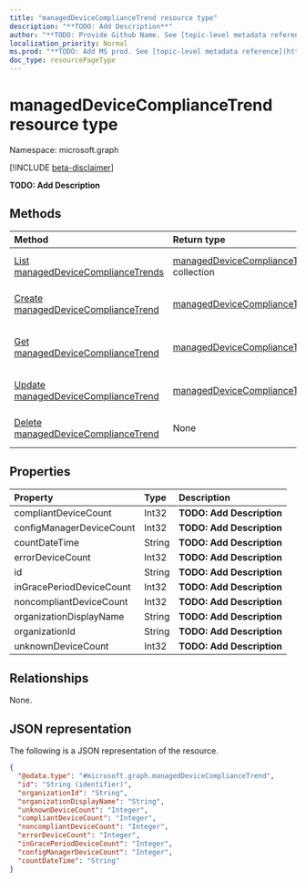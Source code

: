 ```yaml
---
title: "managedDeviceComplianceTrend resource type"
description: "**TODO: Add Description**"
author: "**TODO: Provide Github Name. See [topic-level metadata reference](https://msgo.azurewebsites.net/add/document/guidelines/metadata.html#topic-level-metadata)**"
localization_priority: Normal
ms.prod: "**TODO: Add MS prod. See [topic-level metadata reference](https://msgo.azurewebsites.net/add/document/guidelines/metadata.html#topic-level-metadata)**"
doc_type: resourcePageType
---
```


# managedDeviceComplianceTrend resource type

Namespace: microsoft.graph

[!INCLUDE [beta-disclaimer](../../includes/beta-disclaimer.md)]

**TODO: Add Description**

## Methods
|Method|Return type|Description|
|:---|:---|:---|
|[List managedDeviceComplianceTrends](../api/manageddevicecompliancetrend-list.md)|[managedDeviceComplianceTrend](../resources/manageddevicecompliancetrend.md) collection|Get a list of the [managedDeviceComplianceTrend](../resources/manageddevicecompliancetrend.md) objects and their properties.|
|[Create managedDeviceComplianceTrend](../api/manageddevicecompliancetrend-post-manageddevicecompliancetrends.md)|[managedDeviceComplianceTrend](../resources/manageddevicecompliancetrend.md)|Create a new [managedDeviceComplianceTrend](../resources/manageddevicecompliancetrend.md) object.|
|[Get managedDeviceComplianceTrend](../api/manageddevicecompliancetrend-get.md)|[managedDeviceComplianceTrend](../resources/manageddevicecompliancetrend.md)|Read the properties and relationships of a [managedDeviceComplianceTrend](../resources/manageddevicecompliancetrend.md) object.|
|[Update managedDeviceComplianceTrend](../api/manageddevicecompliancetrend-update.md)|[managedDeviceComplianceTrend](../resources/manageddevicecompliancetrend.md)|Update the properties of a [managedDeviceComplianceTrend](../resources/manageddevicecompliancetrend.md) object.|
|[Delete managedDeviceComplianceTrend](../api/manageddevicecompliancetrend-delete.md)|None|Deletes a [managedDeviceComplianceTrend](../resources/manageddevicecompliancetrend.md) object.|

## Properties
|Property|Type|Description|
|:---|:---|:---|
|compliantDeviceCount|Int32|**TODO: Add Description**|
|configManagerDeviceCount|Int32|**TODO: Add Description**|
|countDateTime|String|**TODO: Add Description**|
|errorDeviceCount|Int32|**TODO: Add Description**|
|id|String|**TODO: Add Description**|
|inGracePeriodDeviceCount|Int32|**TODO: Add Description**|
|noncompliantDeviceCount|Int32|**TODO: Add Description**|
|organizationDisplayName|String|**TODO: Add Description**|
|organizationId|String|**TODO: Add Description**|
|unknownDeviceCount|Int32|**TODO: Add Description**|

## Relationships
None.

## JSON representation
The following is a JSON representation of the resource.
<!-- {
  "blockType": "resource",
  "keyProperty": "id",
  "@odata.type": "microsoft.graph.managedDeviceComplianceTrend",
  "openType": true
}
-->
``` json
{
  "@odata.type": "#microsoft.graph.managedDeviceComplianceTrend",
  "id": "String (identifier)",
  "organizationId": "String",
  "organizationDisplayName": "String",
  "unknownDeviceCount": "Integer",
  "compliantDeviceCount": "Integer",
  "noncompliantDeviceCount": "Integer",
  "errorDeviceCount": "Integer",
  "inGracePeriodDeviceCount": "Integer",
  "configManagerDeviceCount": "Integer",
  "countDateTime": "String"
}
```

